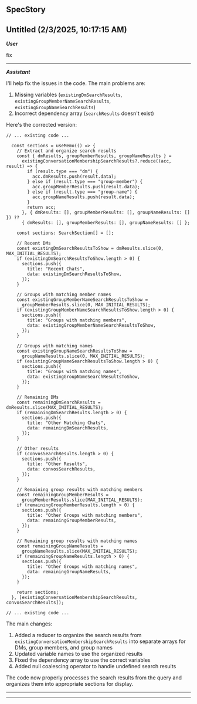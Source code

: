 ## SpecStory

## Untitled (2/3/2025, 10:17:15 AM)

_**User**_

fix

---

_**Assistant**_

I'll help fix the issues in the code. The main problems are:

1. Missing variables (`existingDmSearchResults`, `existingGroupMemberNameSearchResults`, `existingGroupNameSearchResults`)
2. Incorrect dependency array (`searchResults` doesn't exist)

Here's the corrected version:

```typescript:features/search/components/conversation-search-results-list.tsx
// ... existing code ...

  const sections = useMemo(() => {
    // Extract and organize search results
    const { dmResults, groupMemberResults, groupNameResults } = 
      existingConversationMembershipSearchResults?.reduce((acc, result) => {
        if (result.type === "dm") {
          acc.dmResults.push(result.data);
        } else if (result.type === "group-member") {
          acc.groupMemberResults.push(result.data);
        } else if (result.type === "group-name") {
          acc.groupNameResults.push(result.data);
        }
        return acc;
      }, { dmResults: [], groupMemberResults: [], groupNameResults: [] }) ?? 
      { dmResults: [], groupMemberResults: [], groupNameResults: [] };

    const sections: SearchSection[] = [];

    // Recent DMs
    const existingDmSearchResultsToShow = dmResults.slice(0, MAX_INITIAL_RESULTS);
    if (existingDmSearchResultsToShow.length > 0) {
      sections.push({
        title: "Recent Chats",
        data: existingDmSearchResultsToShow,
      });
    }

    // Groups with matching member names
    const existingGroupMemberNameSearchResultsToShow = 
      groupMemberResults.slice(0, MAX_INITIAL_RESULTS);
    if (existingGroupMemberNameSearchResultsToShow.length > 0) {
      sections.push({
        title: "Groups with matching members",
        data: existingGroupMemberNameSearchResultsToShow,
      });
    }

    // Groups with matching names
    const existingGroupNameSearchResultsToShow = 
      groupNameResults.slice(0, MAX_INITIAL_RESULTS);
    if (existingGroupNameSearchResultsToShow.length > 0) {
      sections.push({
        title: "Groups with matching names",
        data: existingGroupNameSearchResultsToShow,
      });
    }

    // Remaining DMs
    const remainingDmSearchResults = dmResults.slice(MAX_INITIAL_RESULTS);
    if (remainingDmSearchResults.length > 0) {
      sections.push({
        title: "Other Matching Chats",
        data: remainingDmSearchResults,
      });
    }

    // Other results
    if (convosSearchResults.length > 0) {
      sections.push({
        title: "Other Results",
        data: convosSearchResults,
      });
    }

    // Remaining group results with matching members
    const remainingGroupMemberResults = 
      groupMemberResults.slice(MAX_INITIAL_RESULTS);
    if (remainingGroupMemberResults.length > 0) {
      sections.push({
        title: "Other Groups with matching members",
        data: remainingGroupMemberResults,
      });
    }

    // Remaining group results with matching names
    const remainingGroupNameResults = 
      groupNameResults.slice(MAX_INITIAL_RESULTS);
    if (remainingGroupNameResults.length > 0) {
      sections.push({
        title: "Other Groups with matching names",
        data: remainingGroupNameResults,
      });
    }

    return sections;
  }, [existingConversationMembershipSearchResults, convosSearchResults]);

// ... existing code ...
```

The main changes:
1. Added a reducer to organize the search results from `existingConversationMembershipSearchResults` into separate arrays for DMs, group members, and group names
2. Updated variable names to use the organized results
3. Fixed the dependency array to use the correct variables
4. Added null coalescing operator to handle undefined search results

The code now properly processes the search results from the query and organizes them into appropriate sections for display.

---



---

